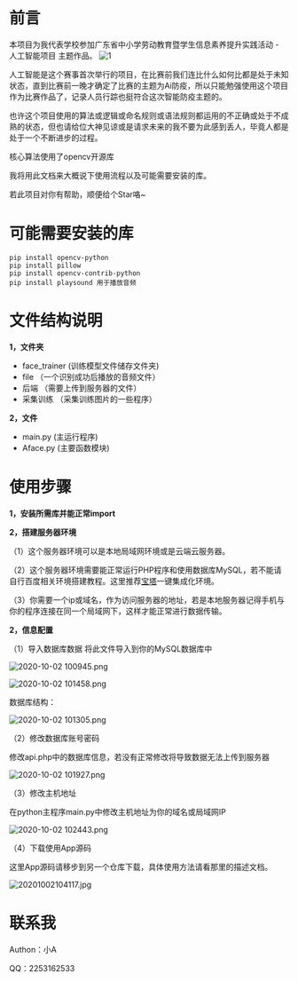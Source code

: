# 前言
本项目为我代表学校参加广东省中小学劳动教育暨学生信息素养提升实践活动 - 人工智能项目 主题作品。
![1][1]

人工智能是这个赛事首次举行的项目，在比赛前我们连比什么如何比都是处于未知状态，直到比赛前一晚才确定了比赛的主题为Ai防疫，所以只能勉强使用这个项目作为比赛作品了，记录人员行踪也挺符合这次智能防疫主题的。

也许这个项目使用的算法或逻辑或命名规则或语法规则都运用的不正确或处于不成熟的状态，但也请给位大神见谅或是请求未来的我不要为此感到丢人，毕竟人都是处于一个不断进步的过程。

核心算法使用了opencv开源库

我将用此文档来大概说下使用流程以及可能需要安装的库。

若此项目对你有帮助，顺便给个Star咯~

# 可能需要安装的库

    pip install opencv-python
    pip install pillow
    pip install opencv-contrib-python
    pip install playsound 用于播放音频

# 文件结构说明

**1，文件夹**
- face_trainer (训练模型文件储存文件夹)
- file （一个识别成功后播放的音频文件）
- 后端 （需要上传到服务器的文件）
- 采集训练 （采集训练图片的一些程序）

**2，文件**
- main.py (主运行程序)
- Aface.py (主要函数模块)

# 使用步骤

**1，安装所需库并能正常import**

**2，搭建服务器环境**

（1）这个服务器环境可以是本地局域网环境或是云端云服务器。

（2）这个服务器环境需要能正常运行PHP程序和使用数据库MySQL，若不能请自行百度相关环境搭建教程。这里推荐[宝塔][2]一键集成化环境。

（3）你需要一个ip或域名，作为访问服务器的地址，若是本地服务器记得手机与你的程序连接在同一个局域网下，这样才能正常进行数据传输。

**2，信息配置**

（1）导入数据库数据
将此文件导入到你的MySQL数据库中

![2020-10-02 100945.png][3]


![2020-10-02 101458.png][4]

数据库结构：

![2020-10-02 101305.png][5]

（2）修改数据库账号密码

修改api.php中的数据库信息，若没有正常修改将导致数据无法上传到服务器

![2020-10-02 101927.png][6]

（3）修改主机地址

在python主程序main.py中修改主机地址为你的域名或局域网IP

![2020-10-02 102443.png][7]

（4）下载使用App源码

这里App源码请移步到另一个仓库下载，具体使用方法请看那里的描述文档。

![20201002104117.jpg][8]


# 联系我
Authon：小A

QQ：2253162533


  [1]: https://cdn.jsdelivr.net/gh/Xiao-A1/fasv/usr/uploads/2020/10/1010757683.jpg
  [2]: https://www.bt.cn/
  [3]: https://cdn.jsdelivr.net/gh/Xiao-A1/fasv/usr/uploads/2020/10/1072375587.png
  [4]: https://cdn.jsdelivr.net/gh/Xiao-A1/fasv/usr/uploads/2020/10/1654160804.png
  [5]: https://cdn.jsdelivr.net/gh/Xiao-A1/fasv/usr/uploads/2020/10/2011270633.png
  [6]: https://cdn.jsdelivr.net/gh/Xiao-A1/fasv/usr/uploads/2020/10/2215194851.png
  [7]: https://cdn.jsdelivr.net/gh/Xiao-A1/fasv/usr/uploads/2020/10/1323135802.png
  [8]: https://cdn.jsdelivr.net/gh/Xiao-A1/fasv/usr/uploads/2020/10/3668382161.jpg
